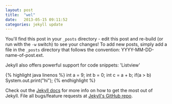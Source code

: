 ```yaml
---
layout: post
title:  "wel"
date:   2013-05-15 09:11:52
categories: jekyll update
---
```


You'll find this post in your `_posts` directory - edit this post and re-build (or run with the `-w` switch) to see your changes!
To add new posts, simply add a file in the `_posts` directory that follows the convention: YYYY-MM-DD-name-of-post.ext.

Jekyll also offers powerful support for code snippets: 'Listview'

{% highlight java linenos %}
int a = 9;
int b = 0;
int c = a + b;
if(a > b)
System.out.print("hi");
{% endhighlight %}

Check out the [Jekyll docs][jekyll] for more info on how to get the most out of Jekyll. File all bugs/feature requests at [Jekyll's GitHub repo][jekyll-gh].

[jekyll-gh]: https://github.com/mojombo/jekyll
[jekyll]:    http://jekyllrb.com
